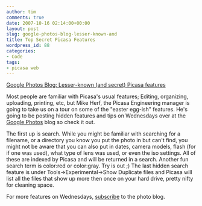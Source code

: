 ```yaml
---
author: tim
comments: true
date: 2007-10-16 02:14:00+00:00
layout: post
slug: google-photos-blog-lesser-known-and
title: Top Secret Picasa Features
wordpress_id: 88
categories:
- Code
tags:
- picasa web
---
```


[Google Photos Blog: Lesser-known (and secret) Picasa features](http://googlephotos.blogspot.com/2007/10/lesser-known-and-secret-picasa-features.html)
  
  

Most people are familiar with Picasa's usual features; Editing, organizing,  uploading, printing, etc, but Mike Herf, the Picasa Engineering manager is going to take us on a tour on some of the "easter egg-ish" features.  He's going to be posting hidden features and tips on Wednesdays over at the [Google Photos](http://googlephotos.blogspot.com) blog so check it out.  
  


The first up is search.  While you might be familiar with searching for a filename, or a directory you know you put the photo in but can't find, you might not be aware that you can also put in dates, camera models, flash (for if one was used), what type of lens was used, or even the iso settings.  All of these are indexed by Picasa and will be returned in a search.  Another fun search term is color:red or color:gray.  Try is out ;)  The last hidden search feature is under Tools->Experimental->Show Duplicate files and Picasa will list all the files that show up more then once on your hard drive, pretty nifty for cleaning space.  
  

For more features on Wednesdays, [subscribe](http://feeds.feedburner.com/GooglePicasaBlog) to the photo blog.
